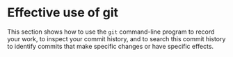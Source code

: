 # Effective use of git

This section shows how to use the `git` command-line program to record your work, to inspect your commit history, and to search this commit history to identify commits that make specific changes or have specific effects.
